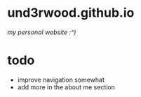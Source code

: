# und3rwood.github.io
*my personal website :^)*
# todo
* improve navigation somewhat
* add more in the about me section